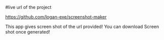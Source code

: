 #live url of the project

https://github.com/logan-exe/screenshot-maker


This app gives screen shot of the url provided! You can download Screen shot once generated!
